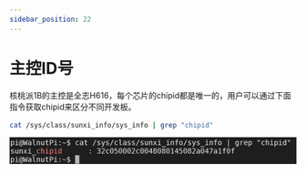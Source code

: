 ```yaml
---
sidebar_position: 22
---
```


# 主控ID号

核桃派1B的主控是全志H616，每个芯片的chipid都是唯一的，用户可以通过下面指令获取chipid来区分不同开发板。

```bash
cat /sys/class/sunxi_info/sys_info | grep "chipid"
```

![cpu_id](./img/cpu_id/cpu_id1.png)